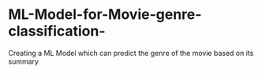 # ML-Model-for-Movie-genre-classification-
Creating a ML Model which can predict the genre of the movie based on its summary
